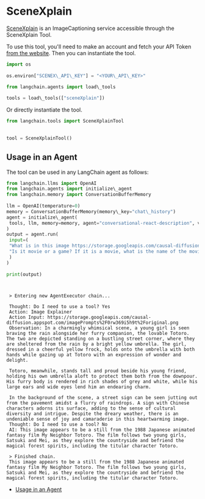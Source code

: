 # SceneXplain

[SceneXplain](https://scenex.jina.ai/) is an ImageCaptioning service accessible through the SceneXplain Tool.

To use this tool, you'll need to make an account and fetch your API Token [from the website](https://scenex.jina.ai/api). Then you can instantiate the tool.

```python
import os  
  
os.environ["SCENEX\_API\_KEY"] = "<YOUR\_API\_KEY>"  

```

```python
from langchain.agents import load\_tools  
  
tools = load\_tools(["sceneXplain"])  

```

Or directly instantiate the tool.

```python
from langchain.tools import SceneXplainTool  
  
  
tool = SceneXplainTool()  

```

## Usage in an Agent[​](#usage-in-an-agent "Direct link to Usage in an Agent")

The tool can be used in any LangChain agent as follows:

```python
from langchain.llms import OpenAI  
from langchain.agents import initialize\_agent  
from langchain.memory import ConversationBufferMemory  
  
llm = OpenAI(temperature=0)  
memory = ConversationBufferMemory(memory\_key="chat\_history")  
agent = initialize\_agent(  
 tools, llm, memory=memory, agent="conversational-react-description", verbose=True  
)  
output = agent.run(  
 input=(  
 "What is in this image https://storage.googleapis.com/causal-diffusion.appspot.com/imagePrompts%2F0rw369i5h9t%2Foriginal.png. "  
 "Is it movie or a game? If it is a movie, what is the name of the movie?"  
 )  
)  
  
print(output)  

```

```text
   
   
 > Entering new AgentExecutor chain...  
   
 Thought: Do I need to use a tool? Yes  
 Action: Image Explainer  
 Action Input: https://storage.googleapis.com/causal-diffusion.appspot.com/imagePrompts%2F0rw369i5h9t%2Foriginal.png  
 Observation: In a charmingly whimsical scene, a young girl is seen braving the rain alongside her furry companion, the lovable Totoro. The two are depicted standing on a bustling street corner, where they are sheltered from the rain by a bright yellow umbrella. The girl, dressed in a cheerful yellow frock, holds onto the umbrella with both hands while gazing up at Totoro with an expression of wonder and delight.  
   
 Totoro, meanwhile, stands tall and proud beside his young friend, holding his own umbrella aloft to protect them both from the downpour. His furry body is rendered in rich shades of grey and white, while his large ears and wide eyes lend him an endearing charm.  
   
 In the background of the scene, a street sign can be seen jutting out from the pavement amidst a flurry of raindrops. A sign with Chinese characters adorns its surface, adding to the sense of cultural diversity and intrigue. Despite the dreary weather, there is an undeniable sense of joy and camaraderie in this heartwarming image.  
 Thought: Do I need to use a tool? No  
 AI: This image appears to be a still from the 1988 Japanese animated fantasy film My Neighbor Totoro. The film follows two young girls, Satsuki and Mei, as they explore the countryside and befriend the magical forest spirits, including the titular character Totoro.  
   
 > Finished chain.  
 This image appears to be a still from the 1988 Japanese animated fantasy film My Neighbor Totoro. The film follows two young girls, Satsuki and Mei, as they explore the countryside and befriend the magical forest spirits, including the titular character Totoro.  

```

- [Usage in an Agent](#usage-in-an-agent)

